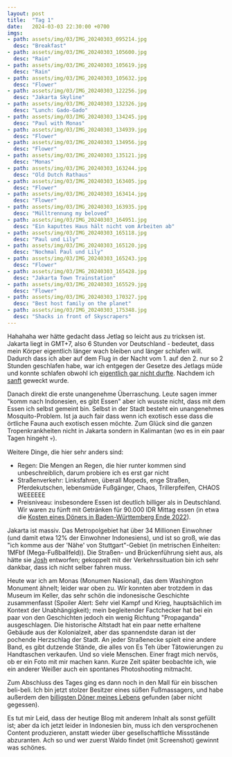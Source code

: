 ```yaml
---
layout: post
title:  "Tag 1"
date:   2024-03-03 22:30:00 +0700
imgs: 
- path: assets/img/03/IMG_20240303_095214.jpg
  desc: "Breakfast"
- path: assets/img/03/IMG_20240303_105600.jpg
  desc: "Rain"
- path: assets/img/03/IMG_20240303_105619.jpg
  desc: "Rain"
- path: assets/img/03/IMG_20240303_105632.jpg
  desc: "Flower"
- path: assets/img/03/IMG_20240303_122256.jpg
  desc: "Jakarta Skyline"
- path: assets/img/03/IMG_20240303_132326.jpg
  desc: "Lunch: Gado-Gado"
- path: assets/img/03/IMG_20240303_134245.jpg
  desc: "Paul with Monas"
- path: assets/img/03/IMG_20240303_134939.jpg
  desc: "Flower"
- path: assets/img/03/IMG_20240303_134956.jpg
  desc: "Flower"
- path: assets/img/03/IMG_20240303_135121.jpg
  desc: "Monas"
- path: assets/img/03/IMG_20240303_163244.jpg
  desc: "Old Dutch Rathaus"
- path: assets/img/03/IMG_20240303_163405.jpg
  desc: "Flower"
- path: assets/img/03/IMG_20240303_163414.jpg
  desc: "Flower"
- path: assets/img/03/IMG_20240303_163935.jpg
  desc: "Mülltrennung my beloved"
- path: assets/img/03/IMG_20240303_164951.jpg
  desc: "Ein kaputtes Haus hält nicht vom Arbeiten ab"
- path: assets/img/03/IMG_20240303_165118.jpg
  desc: "Paul und Lily"
- path: assets/img/03/IMG_20240303_165120.jpg
  desc: "Nochmal Paul und Lily"
- path: assets/img/03/IMG_20240303_165243.jpg
  desc: "Flower"
- path: assets/img/03/IMG_20240303_165428.jpg
  desc: "Jakarta Town Trainstation"
- path: assets/img/03/IMG_20240303_165529.jpg
  desc: "Flower"
- path: assets/img/03/IMG_20240303_170327.jpg
  desc: "Best host family on the planet"
- path: assets/img/03/IMG_20240303_175348.jpg
  desc: "Shacks in front of Skyscrapers"
---
```


Hahahaha wer hätte gedacht dass Jetlag so leicht aus zu tricksen ist. Jakarta liegt in GMT+7, also 6 Stunden vor Deutschland - bedeutet, dass mein Körper eigentlich länger wach bleiben und länger schlafen will. Dadurch dass ich aber auf dem Flug in der Nacht vom 1. auf den 2. nur so 2 Stunden geschlafen habe, war ich entgegen der Gesetze des Jetlags müde und konnte schlafen obwohl ich <a href="/meerhan/assets/img/artemis.png">eigentlich gar nicht durfte</a>.
Nachdem ich <a href="https://c.tenor.com/Eh4Gt4BAY_EAAAAC/tenor.gif">sanft</a> geweckt wurde.

Danach direkt die erste unangenehme Überraschung. Leute sagen immer "komm nach Indonesien, es gibt Essen" aber ich wusste nicht, dass mit dem Essen ich selbst gemeint bin. Selbst in der Stadt besteht ein unangenehmes Mosquito-Problem. Ist ja auch fair dass wenn ich exotisch esse dass die örtliche Fauna auch exotisch essen möchte. Zum Glück sind die ganzen Tropenkrankheiten nicht in Jakarta sondern in Kalimantan (wo es in ein paar Tagen hingeht 💀).

Weitere Dinge, die hier sehr anders sind: 
- Regen: Die Mengen an Regen, die hier runter kommen sind unbeschreiblich, darum probiere ich es erst gar nicht 
- Straßenverkehr: Linksfahren, überall Mopeds, enge Straßen, Pferdekutschen, lebensmüde Fußgänger, Chaos, Trillerpfeifen, CHAOS WEEEEEE
- Preisniveau: insbesondere Essen ist deutlich billiger als in Deutschland. Wir waren zu fünft mit Getränken für 90.000 IDR Mittag essen (in etwa die [Kosten eines Döners in Baden-Württemberg Ende 2022](/meerhan/assets/img/doner.png)).

Jakarta ist massiv. Das Metropolgebiet hat über 34 Millionen Einwohner (und damit etwa 12% der Einwohner Indonesiens), und ist so groß, wie das "ich komme aus der 'Nähe' von Stuttgart"-Gebiet (in metrischen Einheiten: 1MFbf (Mega-Fußballfeld)).
Die Straßen- und Brückenführung sieht aus, als hätte sie [Josh](https://www.youtube.com/@LetsGameItOut/videos) entworfen; gekoppelt mit der Verkehrssituation bin ich sehr dankbar, dass ich nicht selber fahren muss.

Heute war ich am Monas (Monumen Nasional), das dem Washington Monument ähnelt; leider war oben zu. Wir konnten aber trotzdem in das Museum im Keller, das sehr schön die indonesische Geschichte zusammenfasst (Spoiler Alert: Sehr viel Kampf und Krieg, hauptsächlich im Kontext der Unabhängigkeit); mein begleitender Factchecker hat bei ein paar von den Geschichten jedoch ein wenig Richtung "Propaganda" ausgeschlagen.
Die historische Altstadt hat ein paar nette erhaltene Gebäude aus der Kolonialzeit, aber das spannendste daran ist der pochende Herzschlag der Stadt. An jeder Straßenecke spielt eine andere Band, es gibt dutzende Stände, die alles von Es Teh über Tätowierungen zu Handtaschen verkaufen. 
Und so viele Menschen. Einer fragt mich nervös, ob er ein Foto mit mir machen kann. Kurze Zeit später beobachte ich, wie ein anderer Weißer auch ein spontanes Photoshooting mitmacht. 

Zum Abschluss des Tages ging es dann noch in den Mall für ein bisschen beli-beli. Ich bin jetzt stolzer Besitzer eines süßen Fußmassagers, und habe außerdem den [billigsten Döner meines Lebens](/meerhan/assets/img/doner.png) gefunden (aber nicht gegessen).

Es tut mir Leid, dass der heutige Blog mit anderem Inhalt als sonst gefüllt ist; aber da ich jetzt leider in Indonesien bin, muss ich den versprochenen Content produzieren, anstatt wieder über gesellschaftliche Missstände abzuranten.
Ach so und wer zuerst Waldo findet (mit Screenshot) gewinnt was schönes.